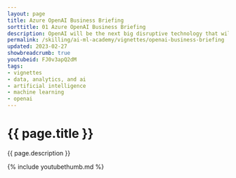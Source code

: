 ```yaml
---
layout: page
title: Azure OpenAI Business Briefing
sorttitle: 01 Azure OpenAI Business Briefing
description: OpenAI will be the next big disruptive technology that will transform worldwide businesses similar to the launch of web and mobile platforms.  We highly recommend watching this session to learn how you can use this technology for its intended purpose and maximize the business efficiency gains it plans to deliver, "Do More with Less".  After you watch this session, you will better understand what OpenAI is, canonical use cases, and a few adoption patterns from our rollout. This 15-minute business executive briefing will help you identify a use case for your enterprise and work with Microsoft to launch your solution.
permalink: /skilling/ai-ml-academy/vignettes/openai-business-briefing
updated: 2023-02-27
showbreadcrumb: true
youtubeid: FJ0v3apQ2dM
tags:
- vignettes
- data, analytics, and ai
- artificial intelligence
- machine learning
- openai
---
```


# {{ page.title }}

{{ page.description }}

{% include youtubethumb.md %}
